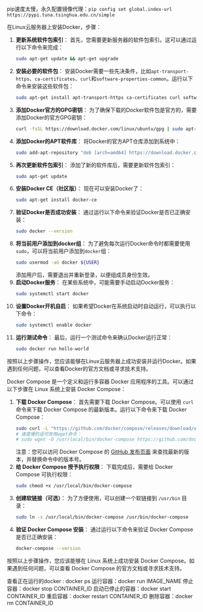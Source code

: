 pip速度太慢，永久配置镜像代理：`pip config set global.index-url https://pypi.tuna.tsinghua.edu.cn/simple
`

在Linux云服务器上安装Docker，步骤：
1. **更新系统软件包索引**：
   首先，您需要更新服务器的软件包索引。这可以通过运行以下命令来完成：
   ```bash
   sudo apt-get update && apt-get upgrade
   ```
2. **安装必要的软件包**：
   安装Docker需要一些先决条件，比如`apt-transport-https`、`ca-certificates`、`curl`和`software-properties-common`。运行以下命令来安装这些软件包：
   ```bash
   sudo apt-get install apt-transport-https ca-certificates curl software-properties-common
   ```
3. **添加Docker官方的GPG密钥**：
   为了确保下载的Docker软件包是官方的，需要添加Docker的官方GPG密钥：
   ```bash
   curl -fsSL https://download.docker.com/linux/ubuntu/gpg | sudo apt-key add -
   ```
4. **添加Docker的APT软件库**：
   将Docker的官方APT仓库添加到系统中：
   ```bash
   sudo add-apt-repository "deb [arch=amd64] https://download.docker.com/linux/ubuntu $(lsb_release -cs) stable"
   ```
5. **再次更新软件包索引**：
   添加了新的软件库后，需要更新软件包索引：
   ```bash
   sudo apt-get update
   ```
6. **安装Docker CE（社区版）**：
   现在可以安装Docker了：
   ```bash
   sudo apt-get install docker-ce
   ```
7. **验证Docker是否成功安装**：
   通过运行以下命令来验证Docker是否已正确安装：
   ```bash
   sudo docker --version
   ```
8. **将当前用户添加到docker组**：
   为了避免每次运行Docker命令时都需要使用`sudo`，可以将当前用户添加到`docker`组：
   ```bash
   sudo usermod -aG docker ${USER}
   ```
   添加用户后，需要退出并重新登录，以便组成员身份生效。
9. **启动Docker服务**：
   在某些系统中，可能需要手动启动Docker服务：
   ```bash
   sudo systemctl start docker
   ```
10. **设置Docker开机自启**：
    如果希望Docker在系统启动时自动运行，可以执行以下命令：
    ```bash
    sudo systemctl enable docker
    ```
11. **运行测试命令**：
    最后，运行一个测试命令来确认Docker运行正常：
    ```bash
    sudo docker run hello-world
    ```
按照以上步骤操作，您应该能够在Linux云服务器上成功安装并运行Docker。如果遇到任何问题，可以查看Docker的官方文档或寻求技术支持。


Docker Compose 是一个定义和运行多容器 Docker 应用程序的工具。可以通过以下步骤在 Linux 系统上安装 Docker Compose：
1. **下载 Docker Compose**：
   首先需要下载 Docker Compose。可以使用 `curl` 命令来下载 Docker Compose 的最新版本。运行以下命令来下载 Docker Compose：
   ```bash
   sudo curl -L "https://github.com/docker/compose/releases/download/v2.24.6/docker-compose-$(uname -s)-$(uname -m)" -o /usr/local/bin/docker-compose
   # 速度慢的话可改用wget命令：
   # sudo wget -O /usr/local/bin/docker-compose https://github.com/docker/compose/releases/download/v2.24.6/docker-compose-$(uname -s)-$(uname -m)
   ```
   注意：您可以访问 Docker Compose 的 [GitHub 发布页面](https://github.com/docker/compose/releases) 来查找最新的版本，并替换命令中的版本号。
2. **给 Docker Compose 授予执行权限**：
   下载完成后，需要给 Docker Compose 可执行权限：
   ```bash
   sudo chmod +x /usr/local/bin/docker-compose
   ```
3. **创建软链接（可选）**：
   为了方便使用，可以创建一个软链接到 `/usr/bin` 目录：
   ```bash
   sudo ln -s /usr/local/bin/docker-compose /usr/bin/docker-compose
   ```
4. **验证 Docker Compose 安装**：
   通过运行以下命令来验证 Docker Compose 是否已正确安装：
   ```bash
   docker-compose --version
   ```
按照以上步骤操作，您应该能够在 Linux 系统上成功安装 Docker Compose。如果遇到任何问题，可以查看 Docker Compose 的官方文档或寻求技术支持。




查看正在运行的docker : docker ps
运行容器：docker run IMAGE_NAME
停止容器：docker stop CONTAINER_ID
启动已停止的容器：docker start CONTAINER_ID
重启容器：docker restart CONTAINER_ID
删除容器：docker rm  CONTAINER_ID